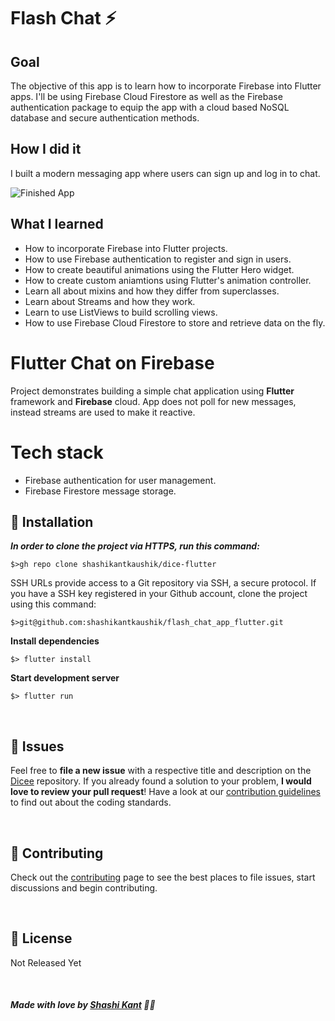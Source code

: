 
# Flash Chat ⚡️

## Goal

The objective of this app is to learn how to incorporate Firebase into Flutter apps. I'll be using Firebase Cloud Firestore as well as the Firebase authentication package to equip the app with a cloud based NoSQL database and secure authentication methods. 


## How I did it
I built a modern messaging app where users can sign up and log in to chat.

![Finished App](https://github.com/londonappbrewery/Images/blob/master/flash_chat_flutter_demo.gif)

## What I learned

- How to incorporate Firebase into Flutter projects.
- How to use Firebase authentication to register and sign in users.
- How to create beautiful animations using the Flutter Hero widget.
- How to create custom aniamtions using Flutter's animation controller. 
- Learn all about mixins and how they differ from superclasses.
- Learn about Streams and how they work.
- Learn to use ListViews to build scrolling views.
- How to use Firebase Cloud Firestore to store and retrieve data on the fly.


# Flutter Chat on Firebase

Project demonstrates building a simple chat application using **Flutter** framework and **Firebase** cloud. App does not poll for new messages, instead streams are used to make it reactive.

# Tech stack
- Firebase authentication for user management.
- Firebase Firestore message storage.

## :construction_worker: Installation


***In order to clone the project via HTTPS, run this command:***

```
$>gh repo clone shashikantkaushik/dice-flutter
```

SSH URLs provide access to a Git repository via SSH, a secure protocol. If you have a SSH key registered in your Github account, clone the project using this command:

```
$>git@github.com:shashikantkaushik/flash_chat_app_flutter.git
```

**Install dependencies**

```
$> flutter install
```

**Start development server**

```
$> flutter run
```




<br>


## :bug: Issues

Feel free to **file a new issue** with a respective title and description on the [Dicee](https://github.com/shashikantkaushik/dice-flutter/issues) repository. If you already found a solution to your problem, **I would love to review your pull request**! Have a look at our [contribution guidelines](https://github.com/shashikantkaushik/shashikantkaushik/blob/0fd685cf10e86a234fde5e249208d79ec8165472/CONTRIBUTING.md) to find out about the coding standards.

<br>

## :tada: Contributing

Check out the [contributing](https://github.com/shashikantkaushik/shashikantkaushik/blob/0fd685cf10e86a234fde5e249208d79ec8165472/CONTRIBUTING.md) page to see the best places to file issues, start discussions and begin contributing.

<br>

## :closed_book: License
Not Released Yet


<br>

##### Made with love by [Shashi Kant](https://github.com/shashikantkaushik) 💜🚀


